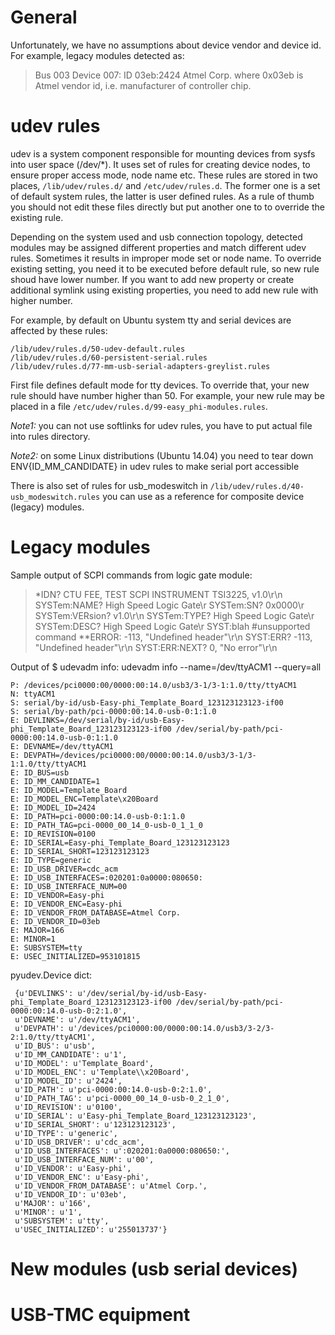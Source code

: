 
General
===

Unfortunately, we have no assumptions about device vendor and device id. For example, legacy modules detected as:
> Bus 003 Device 007: ID 03eb:2424 Atmel Corp.
where 0x03eb is Atmel vendor id, i.e. manufacturer of controller chip.


udev rules
=====

udev is a system component responsible for mounting devices from sysfs into user space (/dev/*). It uses set of rules
for creating device nodes, to ensure proper access mode, node name etc. These rules are stored in two places,
`/lib/udev/rules.d/` and `/etc/udev/rules.d`. The former one is a set of default system rules, the latter is user
defined rules. As a rule of thumb you should not edit these files directly but put another one to to override the
existing rule.

Depending on the system used and usb connection topology, detected modules may be assigned different properties and
match different udev rules. Sometimes it results in improper mode set or node name. To override existing setting, you
need it to be executed before default rule, so new rule shoud have lower number. If you want to add new property or
create additional symlink using existing properties, you need to add new rule with higher number.

For example, by default on Ubuntu system tty and serial devices are affected by these rules:

    /lib/udev/rules.d/50-udev-default.rules
    /lib/udev/rules.d/60-persistent-serial.rules
    /lib/udev/rules.d/77-mm-usb-serial-adapters-greylist.rules

First file defines default mode for tty devices. To override that, your new rule should have number higher than 50.
For example, your new rule may be placed in a file `/etc/udev/rules.d/99-easy_phi-modules.rules`.

*Note1:* you can not use softlinks for udev rules, you have to put actual file into rules directory.

*Note2:* on some Linux distributions (Ubuntu 14.04) you need to tear down ENV{ID_MM_CANDIDATE} in udev rules to make
serial port accessible

There is also set of rules for usb_modeswitch in `/lib/udev/rules.d/40-usb_modeswitch.rules` you can use as a reference
for composite device (legacy) modules.


Legacy modules
====

Sample output of SCPI commands from logic gate module:
> *IDN?
    CTU FEE, TEST SCPI INSTRUMENT TSI3225, v1.0\r\n
> SYSTem:NAME?
    High Speed Logic Gate\r
> SYSTem:SN?
    0x0000\r
> SYSTem:VERsion?
    v1.0\r\n
> SYSTem:TYPE?
    High Speed Logic Gate\r
> SYSTem:DESC?
    High Speed Logic Gate\r
> SYST:blah #unsupported command
    **ERROR: -113, "Undefined header"\r\n
> SYST:ERR?
    -113, "Undefined header"\r\n
> SYST:ERR:NEXT?
    0, "No error"\r\n

Output of $ udevadm info:
udevadm info --name=/dev/ttyACM1 --query=all

    P: /devices/pci0000:00/0000:00:14.0/usb3/3-1/3-1:1.0/tty/ttyACM1
    N: ttyACM1
    S: serial/by-id/usb-Easy-phi_Template_Board_123123123123-if00
    S: serial/by-path/pci-0000:00:14.0-usb-0:1:1.0
    E: DEVLINKS=/dev/serial/by-id/usb-Easy-phi_Template_Board_123123123123-if00 /dev/serial/by-path/pci-0000:00:14.0-usb-0:1:1.0
    E: DEVNAME=/dev/ttyACM1
    E: DEVPATH=/devices/pci0000:00/0000:00:14.0/usb3/3-1/3-1:1.0/tty/ttyACM1
    E: ID_BUS=usb
    E: ID_MM_CANDIDATE=1
    E: ID_MODEL=Template_Board
    E: ID_MODEL_ENC=Template\x20Board
    E: ID_MODEL_ID=2424
    E: ID_PATH=pci-0000:00:14.0-usb-0:1:1.0
    E: ID_PATH_TAG=pci-0000_00_14_0-usb-0_1_1_0
    E: ID_REVISION=0100
    E: ID_SERIAL=Easy-phi_Template_Board_123123123123
    E: ID_SERIAL_SHORT=123123123123
    E: ID_TYPE=generic
    E: ID_USB_DRIVER=cdc_acm
    E: ID_USB_INTERFACES=:020201:0a0000:080650:
    E: ID_USB_INTERFACE_NUM=00
    E: ID_VENDOR=Easy-phi
    E: ID_VENDOR_ENC=Easy-phi
    E: ID_VENDOR_FROM_DATABASE=Atmel Corp.
    E: ID_VENDOR_ID=03eb
    E: MAJOR=166
    E: MINOR=1
    E: SUBSYSTEM=tty
    E: USEC_INITIALIZED=953101815

pyudev.Device dict:

     {u'DEVLINKS': u'/dev/serial/by-id/usb-Easy-phi_Template_Board_123123123123-if00 /dev/serial/by-path/pci-0000:00:14.0-usb-0:2:1.0',
     u'DEVNAME': u'/dev/ttyACM1',
     u'DEVPATH': u'/devices/pci0000:00/0000:00:14.0/usb3/3-2/3-2:1.0/tty/ttyACM1',
     u'ID_BUS': u'usb',
     u'ID_MM_CANDIDATE': u'1',
     u'ID_MODEL': u'Template_Board',
     u'ID_MODEL_ENC': u'Template\\x20Board',
     u'ID_MODEL_ID': u'2424',
     u'ID_PATH': u'pci-0000:00:14.0-usb-0:2:1.0',
     u'ID_PATH_TAG': u'pci-0000_00_14_0-usb-0_2_1_0',
     u'ID_REVISION': u'0100',
     u'ID_SERIAL': u'Easy-phi_Template_Board_123123123123',
     u'ID_SERIAL_SHORT': u'123123123123',
     u'ID_TYPE': u'generic',
     u'ID_USB_DRIVER': u'cdc_acm',
     u'ID_USB_INTERFACES': u':020201:0a0000:080650:',
     u'ID_USB_INTERFACE_NUM': u'00',
     u'ID_VENDOR': u'Easy-phi',
     u'ID_VENDOR_ENC': u'Easy-phi',
     u'ID_VENDOR_FROM_DATABASE': u'Atmel Corp.',
     u'ID_VENDOR_ID': u'03eb',
     u'MAJOR': u'166',
     u'MINOR': u'1',
     u'SUBSYSTEM': u'tty',
     u'USEC_INITIALIZED': u'255013737'}

New modules (usb serial devices)
=====


USB-TMC equipment
=====
